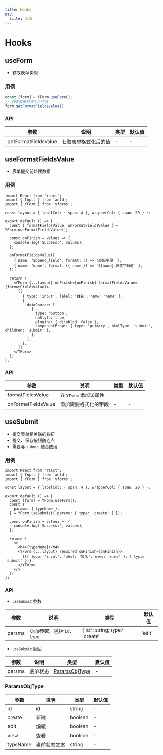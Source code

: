 ```yaml
---
title: Hooks
nav:
  title: 文档
---
```


# Hooks

## useForm

- 获取表单实例

### 用例

```jsx | pure
const [form] = YForm.useForm();
// 获取表单格式化后的值
form.getFormatFieldsValue();
```

### API

| 参数                 | 说明                 | 类型 | 默认值 |
| -------------------- | -------------------- | ---- | ------ |
| getFormatFieldsValue | 获取表单格式化后的值 | -    | -      |

## useFormatFieldsValue

- 表单提交前处理数据

### 用例

```tsx
import React from 'react';
import { Input } from 'antd';
import { YForm } from 'yforms';

const layout = { labelCol: { span: 4 }, wrapperCol: { span: 20 } };

export default () => {
  const { formatFieldsValue, onFormatFieldsValue } = YForm.useFormatFieldsValue();

  const onFinish = values => {
    console.log('Success:', values);
  };

  onFormatFieldsValue([
    { name: 'append_field', format: () => '追加字段' },
    { name: 'name', format: ({ name }) => `${name}_改变字段值` },
  ]);

  return (
    <YForm {...layout} onFinish={onFinish} formatFieldsValue={formatFieldsValue}>
      {[
        { type: 'input', label: '姓名', name: 'name' },
        {
          dataSource: [
            {
              type: 'button',
              noStyle: true,
              plugins: { disabled: false },
              componentProps: { type: 'primary', htmlType: 'submit', children: 'submit' },
            },
          ],
        },
      ]}
    </YForm>
  );
};
```

### API

| 参数                | 说明                  | 类型 | 默认值 |
| ------------------- | --------------------- | ---- | ------ |
| formatFieldsValue   | 在 `YForm` 添加该属性 | -    | -      |
| onFormatFieldsValue | 添加需要格式化的字段  | -    | -      |

## useSubmit

- 提交表单相关联的按钮
- 提交、保存按钮防连点
- 需要与 `submit` 结合使用

### 用例

```tsx
import React from 'react';
import { Input } from 'antd';
import { YForm } from 'yforms';

const layout = { labelCol: { span: 4 }, wrapperCol: { span: 20 } };

export default () => {
  const [form] = YForm.useForm();
  const {
    params: { typeName },
  } = YForm.useSubmit({ params: { type: 'create' } });

  const onFinish = values => {
    console.log('Success:', values);
  };

  return (
    <>
      <h4>{typeName}</h4>
      <YForm {...layout} required onFinish={onFinish}>
        {[{ type: 'input', label: '姓名', name: 'name' }, { type: 'submit' }]}
      </YForm>
    </>
  );
};
```

### API

- `useSubmit` 参数

| 参数   | 说明                        | 类型                           | 默认值 |
| ------ | --------------------------- | ------------------------------ | ------ |
| params | 页面参数，包括 `id`、`type` | { id?: string; type?: 'create' | 'edit' | 'view';} | - |

- `useSubmit` 返回

| 参数   | 说明     | 类型                            | 默认值 |
| ------ | -------- | ------------------------------- | ------ |
| params | 表单状态 | [ParamsObjType](#ParamsObjType) | -      |

### ParamsObjType

| 参数     | 说明         | 类型    | 默认值 |
| -------- | ------------ | ------- | ------ |
| id       | id           | string  | -      |
| create   | 新建         | boolean | -      |
| edit     | 编辑         | boolean | -      |
| view     | 查看         | boolean | -      |
| typeName | 当前状态文案 | string  | -      |
